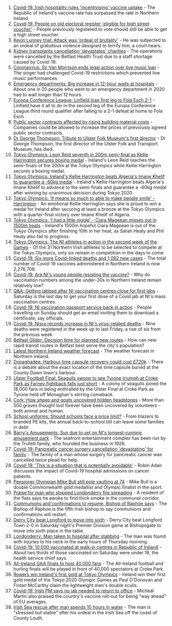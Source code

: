1. [Covid-19: Irish hospitality rules 'incentivising' vaccine uptake](https://www.bbc.co.uk/news/uk-northern-ireland-58069252) - The Republic of Ireland's vaccine rate has surpassed the rate in Northern Ireland.
2. [Covid-19: People on old electoral register 'eligible for high street voucher'](https://www.bbc.co.uk/news/uk-northern-ireland-58070740) - People previously registered to vote should still be able to get a high street voucher.
3. [Kevin Lunney trial: Attack was 'ordeal of brutality'](https://www.bbc.co.uk/news/world-europe-58075623) - He was subjected to an ordeal of gratuitous violence designed to terrify him, a court hears.
4. [Kidney transplants cancellation 'devastates' charities](https://www.bbc.co.uk/news/uk-northern-ireland-58075181) - The operations were cancelled by the Belfast Health Trust due to a staff shortage caused by Covid-19.
5. [Coronavirus: Sir Van Morrison ends legal action over live music ban](https://www.bbc.co.uk/news/uk-northern-ireland-58072973) - The singer had challenged Covid-19 restrictions which prevented live music performances.
6. [Emergency departments: Big increase in 12-hour waits at hospitals](https://www.bbc.co.uk/news/uk-northern-ireland-58072979) - About one in 20 people who went to an emergency department in 2020 had to wait longer than 12 hours.
7. [Europa Conference League: Linfield lose first leg to Fola Esch 2-1](https://www.bbc.co.uk/sport/football/58062574) - Linfield have it all to do in the second leg of the Europa Conference League third round qualifier after falling to a 2-1 defeat at home to Fola Esch
8. [Public sector contracts affected by rising building material costs](https://www.bbc.co.uk/news/uk-northern-ireland-58070738) - Companies could be allowed to increase the prices of previously agreed public sector contracts.
9. [Dr George Thompson: Tribute to Ulster Folk Museum's first director](https://www.bbc.co.uk/news/uk-northern-ireland-58069072) - Dr George Thompson, the first director of the Ulster Folk and Transport Museum, has died.
10. [Tokyo Olympics: Leon Reid seventh in 200m semi-final as Kellie Harrington secures boxing medal](https://www.bbc.co.uk/sport/olympics/58059129) - Ireland's Leon Reid reaches the semi-finals of the 200m at the Tokyo Olympics while Kellie Harrington secures a boxing medal.
11. [Tokyo Olympics: Ireland's Kellie Harrington beats Algeria's Imane Khelif to guarantee a -60kg medal](https://www.bbc.co.uk/sport/av/olympics/58068888) - Ireland's Kellie Harrington beats Algeria's Imane Khelif to advance to the semi-finals and guarantee a -60kg medal after winning by unanimous decision during Tokyo 2020.
12. [Tokyo Olympics: 'It means so much to able to make people smile' - Harrington](https://www.bbc.co.uk/sport/av/olympics/58067928) - An emotional Kellie Harrington says she is proud to win a medal for Ireland after securing at least a bronze at the Tokyo Olympics with a quarter-final victory over Imane Khelif of Algeria.
13. [Tokyo Olympics: 'I had a little niggle' - Ciara Mageean misses out in 1500m heats](https://www.bbc.co.uk/sport/olympics/58020643) - Ireland's 1500m hopeful Ciara Mageean is out of the Tokyo Olympics after finishing 10th in her heat, as Sarah Healy and Phil Healy also fail to progress.
14. [Tokyo Olympics: The NI athletes in action in the second week of the Games](https://www.bbc.co.uk/sport/olympics/58047094) - Of the 31 Northern Irish athletes to be selected to compete at the Tokyo Olympics, only six remain in competition in the days to come
15. [Covid-19: Six more Covid-linked deaths and 1,082 new cases](https://www.bbc.co.uk/news/uk-northern-ireland-58069901) - The total number of Covid-19 vaccines administered in Northern Ireland is now 2,276,708.
16. [Covid-19: Are NI's young people resisting the vaccine?](https://www.bbc.co.uk/news/uk-northern-ireland-57975927) - Why do vaccination numbers among the under-30s in Northern Ireland remain relatively low?
17. [Q&A: Getting jabbed after NI vaccination centres close for first jabs](https://www.bbc.co.uk/news/uk-northern-ireland-politics-57986801) - Saturday is the last day to get your first dose of a Covid jab at NI's mass vaccination centres.
18. [Covid-19: NI vaccination passport service back in action](https://www.bbc.co.uk/news/uk-northern-ireland-58024225) - People travelling on Sunday should get an email inviting them to download a certificate, say officials.
19. [Covid-19: Nisra records increase in NI's virus-related deaths](https://www.bbc.co.uk/news/uk-northern-ireland-58026022) - Nine deaths were registered in the week up to last Friday, a rise of six from the previous week.
20. [Belfast Glider: Decision time for planned new routes](https://www.bbc.co.uk/news/uk-northern-ireland-politics-58005194) - How can new rapid transit routes in Belfast best serve the city's population?
21. [Latest Northern Ireland weather forecast](https://www.bbc.co.uk/news/uk-northern-ireland-26018439) - The weather forecast in Northern Ireland.
22. [Donaghadee: Harbour time capsule recovery could cost £720k](https://www.bbc.co.uk/news/uk-northern-ireland-58034552) - There is a debate about the exact location of the time capsule buried at the County Down town's harbour.
23. [Ulster Football Final: Seagulls swoop to see Tyrone triumph at Croke Park as Farney fightback falls just short](https://www.bbc.co.uk/sport/gaelic-games/58047181) - A colony of seagulls joined the 18,000 fans in being enthralled by the Ulster Final at Croke Park as Tyrone held off Monaghan's stirring comeback.
24. [Cork: How sheep and goats uncovered hidden headstones](https://www.bbc.co.uk/news/world-europe-58026027) - More than 500 graves thought lost forever have been uncovered by volunteers - both animal and human.
25. [School uniforms: Should schools face a price limit?](https://www.bbc.co.uk/news/uk-northern-ireland-57733760) - From blazers to branded PE kits, the annual back-to-school bill can leave some families in debt.
26. [Barry's Amusements: Sun due to set on NI's longest-running amusement park](https://www.bbc.co.uk/news/uk-northern-ireland-58078572) - The seafront entertainment complex has been run by the Trufelli family, who founded the business in 1926.
27. [Covid-19: Pancreatic cancer surgery cancellation 'devastating' for family](https://www.bbc.co.uk/news/uk-northern-ireland-58064310) - The family of a man whose surgery for pancreatic cancer was cancelled twice plead for help.
28. [Covid-19: 'This is a situation that is potentially avoidable'](https://www.bbc.co.uk/news/uk-northern-ireland-58060474) - Robin Adair discusses the impact of Covid-19 hospital admissions on cancer patients.
29. [Pensioner Olympian Mike Bull still pole vaulting at 74](https://www.bbc.co.uk/news/uk-northern-ireland-58017671) - Mike Bull is a double Commonwealth gold medallist and Olympic finalist in the sport.
30. [Praise for man who stopped Londonderry fire spreading](https://www.bbc.co.uk/news/uk-northern-ireland-foyle-west-58057183) - A resident of the flats says he awoke to find thick smoke in the communal corridor.
31. [Communions and confirmations to resume, Bishop of Raphoe says](https://www.bbc.co.uk/news/world-europe-58054520) - The Bishop of Raphoe is the fifth Irish bishop to say communions and confirmations will restart.
32. [Derry City beat Longford to move into sixth](https://www.bbc.co.uk/sport/football/58022304) - Derry City beat Longford Town 2-0 in Saturday night's Premier Division game at Bishopsgate to move into sixth place in the table.
33. [Londonderry: Man taken to hospital after stabbing](https://www.bbc.co.uk/news/uk-northern-ireland-foyle-west-58010383) - The man was found with injuries to his neck in the early hours of Thursday morning.
34. [Covid-19: 10,000 vaccinated at walk-in centres in Republic of Ireland](https://www.bbc.co.uk/news/world-europe-58048445) - About two thirds of those vaccinated on Saturday were under 19, the health service chief says.
35. [All-Ireland GAA finals to host 40,000 fans](https://www.bbc.co.uk/sport/northern-ireland/58029316) - The All-Ireland football and hurling finals will be played in front of 40,000 spectators at Croke Park
36. [Rowers win Ireland's first gold at Tokyo Olympics](https://www.bbc.co.uk/sport/olympics/58007573) - Ireland win their first gold medal of the Tokyo 2020 Olympic Games as Paul O'Donovan and Fintan McCarthy claim the lightweight men's double sculls.
37. [Covid-19: Irish PM says no jab needed to return to office](https://www.bbc.co.uk/news/world-europe-58012631) - Micheál Martin also praised the country's vaccine roll-out for being "way ahead" of EU averages.
38. [Irish Sea rescue after man spends 10 hours in water](https://www.bbc.co.uk/news/world-europe-57984521) - The man is "stressed but stable" after his ordeal in the Irish Sea off the coast of County Louth.
